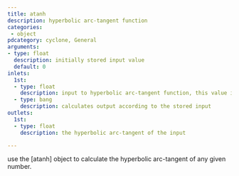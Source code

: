 ```yaml
---
title: atanh
description: hyperbolic arc-tangent function
categories:
 - object
pdcategory: cyclone, General
arguments:
- type: float
  description: initially stored input value
  default: 0
inlets:
  1st:
  - type: float
    description: input to hyperbolic arc-tangent function, this value is stored and updates the argument
  - type: bang
    description: calculates output according to the stored input
outlets:
  1st:
  - type: float
    description: the hyperbolic arc-tangent of the input

---
```


use the [atanh] object to calculate the hyperbolic arc-tangent of any given number.

